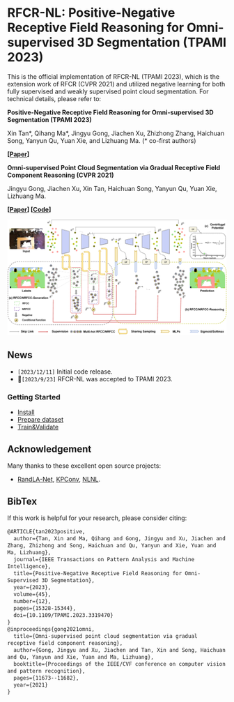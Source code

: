# RFCR-NL: Positive-Negative Receptive Field Reasoning for Omni-supervised 3D Segmentation (TPAMI 2023)
This is the official implementation of RFCR-NL (TPAMI 2023), which is the extension work of RFCR (CVPR 2021) and utilized negative learning for both fully supervised and weakly supervised point cloud segmentation. For technical details, please refer to:

**Positive-Negative Receptive Field Reasoning for Omni-supervised 3D Segmentation (TPAMI 2023)**

Xin Tan*, Qihang Ma*, Jingyu Gong, Jiachen Xu, Zhizhong Zhang, Haichuan Song, Yanyun Qu, Yuan Xie, and Lizhuang Ma. (* co-first authors)

**[[Paper](https://ieeexplore.ieee.org/document/10264222)]**

**Omni-supervised Point Cloud Segmentation via Gradual Receptive Field Component Reasoning (CVPR 2021)**

Jingyu Gong, Jiachen Xu, Xin Tan, Haichuan Song, Yanyun Qu, Yuan Xie, Lizhuang Ma.

**[[Paper](https://arxiv.org/pdf/2105.10203.pdf)] [[Code](https://github.com/azuki-miho/RFCR)]**

![RFCR Framework](./figs/rfcrnl_framework.jpg)

## News
- `[2023/12/11]` Initial code release.
- :star2:`[2023/9/23]` RFCR-NL was accepted to TPAMI 2023.
  
### Getting Started

- [Install](docs/install.md)
- [Prepare dataset](docs/prepare_dataset.md)
- [Train&Validate](docs/train_val.md)

## Acknowledgement

Many thanks to these excellent open source projects:
- [RandLA-Net](https://github.com/QingyongHu/RandLA-Net/), [KPConv](https://github.com/HuguesTHOMAS/KPConv), [NLNL](https://github.com/ydkim1293/NLNL-Negative-Learning-for-Noisy-Labels).


## BibTex
If this work is helpful for your research, please consider citing:
```
@ARTICLE{tan2023positive,
  author={Tan, Xin and Ma, Qihang and Gong, Jingyu and Xu, Jiachen and Zhang, Zhizhong and Song, Haichuan and Qu, Yanyun and Xie, Yuan and Ma, Lizhuang},
  journal={IEEE Transactions on Pattern Analysis and Machine Intelligence}, 
  title={Positive-Negative Receptive Field Reasoning for Omni-Supervised 3D Segmentation}, 
  year={2023},
  volume={45},
  number={12},
  pages={15328-15344},
  doi={10.1109/TPAMI.2023.3319470}
}
@inproceedings{gong2021omni,
  title={Omni-supervised point cloud segmentation via gradual receptive field component reasoning},
  author={Gong, Jingyu and Xu, Jiachen and Tan, Xin and Song, Haichuan and Qu, Yanyun and Xie, Yuan and Ma, Lizhuang},
  booktitle={Proceedings of the IEEE/CVF conference on computer vision and pattern recognition},
  pages={11673--11682},
  year={2021}
}
```